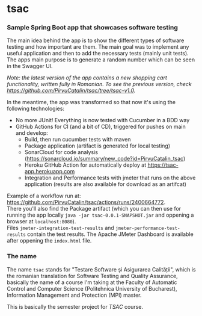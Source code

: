# tsac

### Sample Spring Boot app that showcases software testing

The main idea behind the app is to show the different types
of software testing and how important are them. The main goal
was to implement any useful application and then to add the 
necessary tests (mainly unit tests).
<br>
The apps main purpose is to generate a random number which can be seen in the Swagger UI.

*Note: the latest version of the app contains a new shopping cart functionality, written
fully in Romanian. To see the previous version, check https://github.com/PirvuCatalin/tsac/tree/tsac-v1.0.*

In the meantime, the app was transformed so that now it's 
using the following technologies:
 - No more JUnit! Everything is now tested with Cucumber in a BDD way
 - GitHub Actions for CI (and a bit of CD), triggered for pushes on main and develop:
   - Build, then run cucumber tests with maven
   - Package application (artifact is generated for local testing)
   - SonarCloud for code analysis (https://sonarcloud.io/summary/new_code?id=PirvuCatalin_tsac)
   - Heroku GitHub Action for automatically deploy at https://tsac-app.herokuapp.com
   - Integration and Performance tests with jmeter that runs on the above application 
   (results are also available for download as an artifcat)

Example of a workflow run at: https://github.com/PirvuCatalin/tsac/actions/runs/2400664772.
<br>
There you'll also find the Package artifact (which you can then use for running the app 
locally `java -jar tsac-0.0.1-SNAPSHOT.jar` and oppening a browser at `localhost:8080`).
<br>
Files `jmeter-integration-test-results` and `jmeter-performance-test-results` contain the test results. 
The Apache JMeter Dashboard is available after oppening the `index.html` file.

### The name

The name `tsac` stands for "Testare Software și Asigurarea Calității", which is the romanian
translation for Software Testing and Quality Assurance, basically the name of a course I'm 
taking at the Faculty of Automatic Control and Computer Science (Politehnica University of Bucharest),
Information Management and Protection (MPI) master.

This is basically the semester project for *TSAC* course.

